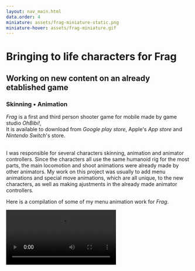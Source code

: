 ```yaml
---
layout: nav_main.html
data.order: 4
miniature: assets/frag-miniature-static.png
miniature-hover: assets/frag-miniature.gif
---
```

# Bringing to life characters for Frag

## Working on new content on an already etablished game

### Skinning • Animation

_Frag_ is a first and third person shooter game for mobile made by game studio _OhBibi!_,  
It is available to download from *Google play store*, Apple's *App store* and *Nintendo Switch*'s store. <br/> <br/>

I was responsible for several characters skinning, animation and animator controllers. Since the characters all use the same humanoid rig for the most parts, the main locomotion and shoot animations were already made by other animators. My work on this project was usually to add menu animations and special move animations, which are all unique, to the new characters, as well as making ajustments in the already made animator controllers.

<div class="justify-items-center my-7 space-y-3">

Here is a compilation of some of my menu animation work for *Frag*.

<video style="max-width: 90%" controls>
<source src="../../assets/reel_frag.mp4" />
</div>